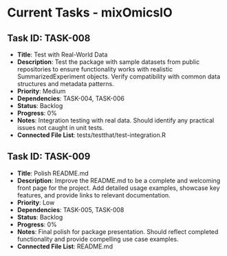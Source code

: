 # Current Tasks - mixOmicsIO

## Task ID: TASK-008
- **Title**: Test with Real-World Data
- **Description**: Test the package with sample datasets from public repositories to ensure functionality works with realistic SummarizedExperiment objects. Verify compatibility with common data structures and metadata patterns.
- **Priority**: Medium
- **Dependencies**: TASK-004, TASK-006
- **Status**: Backlog
- **Progress**: 0%
- **Notes**: Integration testing with real data. Should identify any practical issues not caught in unit tests.
- **Connected File List**: tests/testthat/test-integration.R

## Task ID: TASK-009
- **Title**: Polish README.md
- **Description**: Improve the README.md to be a complete and welcoming front page for the project. Add detailed usage examples, showcase key features, and provide links to relevant documentation.
- **Priority**: Low
- **Dependencies**: TASK-005, TASK-008
- **Status**: Backlog
- **Progress**: 0%
- **Notes**: Final polish for package presentation. Should reflect completed functionality and provide compelling use case examples.
- **Connected File List**: README.md
